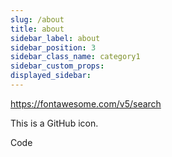 ```yaml
---
slug: /about
title: about
sidebar_label: about
sidebar_position: 3
sidebar_class_name: category1
sidebar_custom_props:
displayed_sidebar:
---
```


https://fontawesome.com/v5/search

<icon icon="fa-brands fa-github" size="xs" /> This is a GitHub icon.

<icon icon="fas fa-code" size="xs" /> Code